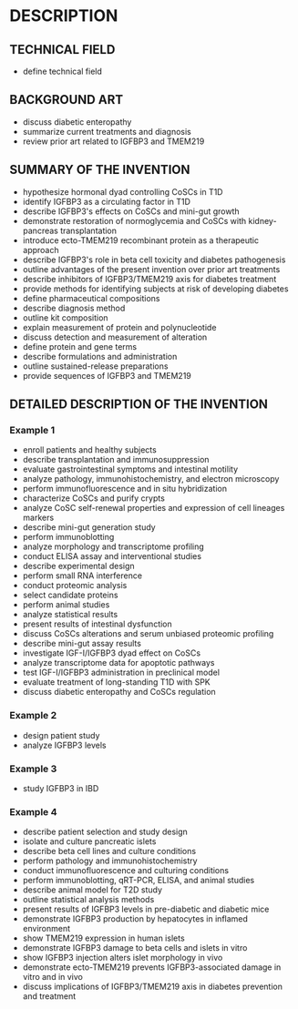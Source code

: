# DESCRIPTION

## TECHNICAL FIELD

- define technical field

## BACKGROUND ART

- discuss diabetic enteropathy
- summarize current treatments and diagnosis
- review prior art related to IGFBP3 and TMEM219

## SUMMARY OF THE INVENTION

- hypothesize hormonal dyad controlling CoSCs in T1D
- identify IGFBP3 as a circulating factor in T1D
- describe IGFBP3's effects on CoSCs and mini-gut growth
- demonstrate restoration of normoglycemia and CoSCs with kidney-pancreas transplantation
- introduce ecto-TMEM219 recombinant protein as a therapeutic approach
- describe IGFBP3's role in beta cell toxicity and diabetes pathogenesis
- outline advantages of the present invention over prior art treatments
- describe inhibitors of IGFBP3/TMEM219 axis for diabetes treatment
- provide methods for identifying subjects at risk of developing diabetes
- define pharmaceutical compositions
- describe diagnosis method
- outline kit composition
- explain measurement of protein and polynucleotide
- discuss detection and measurement of alteration
- define protein and gene terms
- describe formulations and administration
- outline sustained-release preparations
- provide sequences of IGFBP3 and TMEM219

## DETAILED DESCRIPTION OF THE INVENTION

### Example 1

- enroll patients and healthy subjects
- describe transplantation and immunosuppression
- evaluate gastrointestinal symptoms and intestinal motility
- analyze pathology, immunohistochemistry, and electron microscopy
- perform immunofluorescence and in situ hybridization
- characterize CoSCs and purify crypts
- analyze CoSC self-renewal properties and expression of cell lineages markers
- describe mini-gut generation study
- perform immunoblotting
- analyze morphology and transcriptome profiling
- conduct ELISA assay and interventional studies
- describe experimental design
- perform small RNA interference
- conduct proteomic analysis
- select candidate proteins
- perform animal studies
- analyze statistical results
- present results of intestinal dysfunction
- discuss CoSCs alterations and serum unbiased proteomic profiling
- describe mini-gut assay results
- investigate IGF-I/IGFBP3 dyad effect on CoSCs
- analyze transcriptome data for apoptotic pathways
- test IGF-I/IGFBP3 administration in preclinical model
- evaluate treatment of long-standing T1D with SPK
- discuss diabetic enteropathy and CoSCs regulation

### Example 2

- design patient study
- analyze IGFBP3 levels

### Example 3

- study IGFBP3 in IBD

### Example 4

- describe patient selection and study design
- isolate and culture pancreatic islets
- describe beta cell lines and culture conditions
- perform pathology and immunohistochemistry
- conduct immunofluorescence and culturing conditions
- perform immunoblotting, qRT-PCR, ELISA, and animal studies
- describe animal model for T2D study
- outline statistical analysis methods
- present results of IGFBP3 levels in pre-diabetic and diabetic mice
- demonstrate IGFBP3 production by hepatocytes in inflamed environment
- show TMEM219 expression in human islets
- demonstrate IGFBP3 damage to beta cells and islets in vitro
- show IGFBP3 injection alters islet morphology in vivo
- demonstrate ecto-TMEM219 prevents IGFBP3-associated damage in vitro and in vivo
- discuss implications of IGFBP3/TMEM219 axis in diabetes prevention and treatment

